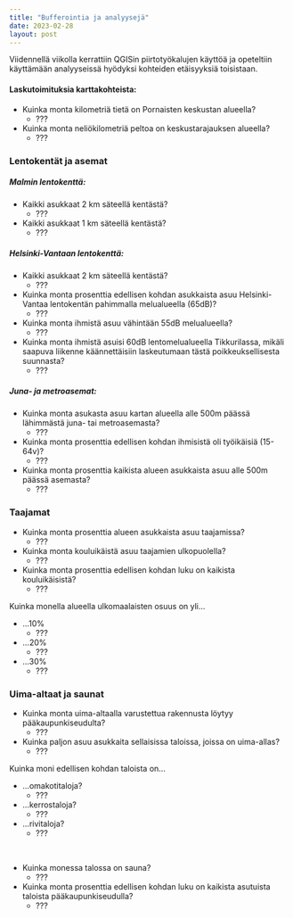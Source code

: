 ```yaml
---
title: "Bufferointia ja analyysejä"
date: 2023-02-28
layout: post
---
```


Viidennellä viikolla kerrattiin QGISin piirtotyökalujen käyttöä ja opeteltiin käyttämään analyyseissä hyödyksi kohteiden etäisyyksiä toisistaan.
<!--excerpt_end-->

#### Laskutoimituksia karttakohteista:

- Kuinka monta kilometriä tietä on Pornaisten keskustan alueella?
  - ???
- Kuinka monta neliökilometriä peltoa on keskustarajauksen alueella?
  - ???

### Lentokentät ja asemat

##### Malmin lentokenttä:
- Kaikki asukkaat 2 km säteellä kentästä?
  - ???
- Kaikki asukkaat 1 km säteellä kentästä?
  - ???

##### Helsinki-Vantaan lentokenttä:
- Kaikki asukkaat 2 km säteellä kentästä?
  - ???
- Kuinka monta prosenttia edellisen kohdan asukkaista asuu Helsinki-Vantaa lentokentän pahimmalla melualueella (65dB)?
  - ???
- Kuinka monta ihmistä asuu vähintään 55dB melualueella?
  - ???
- Kuinka monta ihmistä asuisi 60dB lentomelualueella Tikkurilassa, mikäli saapuva liikenne käännettäisiin laskeutumaan tästä poikkeuksellisesta suunnasta?
  - ???

##### Juna- ja metroasemat:
- Kuinka monta asukasta asuu kartan alueella alle 500m päässä lähimmästä juna- tai metroasemasta?
  - ???
- Kuinka monta prosenttia edellisen kohdan ihmisistä oli työikäisiä (15-64v)?
  - ???
- Kuinka monta prosenttia kaikista alueen asukkaista asuu alle 500m päässä asemasta?
  - ???

### Taajamat
- Kuinka monta prosenttia alueen asukkaista asuu taajamissa?
  - ???
- Kuinka monta kouluikäistä asuu taajamien ulkopuolella?
  - ???
- Kuinka monta prosenttia edellisen kohdan luku on kaikista kouluikäisistä? 
  - ???

Kuinka monella alueella ulkomaalaisten osuus on yli...
- ...10%
  - ???
- ...20%
  - ???
- ...30%
  - ???

### Uima-altaat ja saunat

- Kuinka monta uima-altaalla varustettua rakennusta löytyy pääkaupunkiseudulta?
  - ???
- Kuinka paljon asuu asukkaita sellaisissa taloissa, joissa on uima-allas?
  - ???

Kuinka moni edellisen kohdan taloista on...
- ...omakotitaloja?
  - ???
- ...kerrostaloja?
  - ???
- ...rivitaloja?
  - ???
<br/>

- Kuinka monessa talossa on sauna?
  - ???
- Kuinka monta prosenttia edellisen kohdan luku on kaikista asutuista taloista pääkaupunkiseudulla?
  - ???